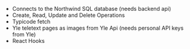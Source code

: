 - Connects to the Northwind SQL database (needs backend api)
- Create, Read, Update and Delete Operations
- Typicode fetch
- Yle teletext pages as images from Yle Api (needs personal API keys from Yle)
- React Hooks
